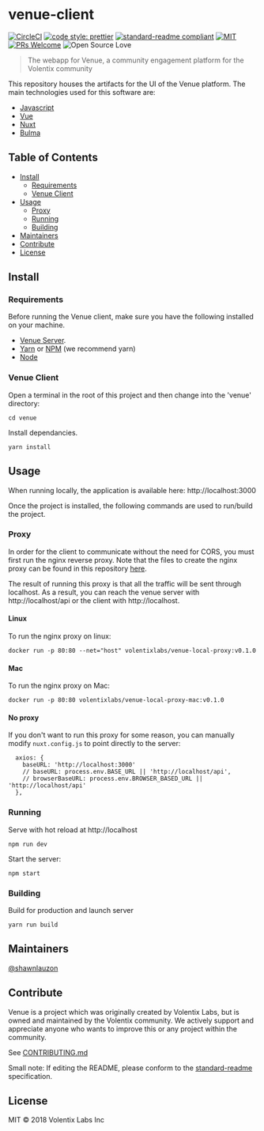 # venue-client

[![CircleCI](https://circleci.com/gh/Volentix/venue-client.svg?style=shield&circle-token=476a91629295ad83bd8b0c90a1dbc2712803b5d5)](https://circleci.com/gh/Volentix/venue-client)
[![code style: prettier](https://img.shields.io/badge/code_style-prettier-ff69b4.svg?style=flat-square)](https://github.com/prettier/prettier)
[![standard-readme compliant](https://img.shields.io/badge/standard--readme-OK-green.svg?style=flat-square)](https://github.com/RichardLitt/standard-readme)
[![MIT](https://img.shields.io/github/license/mashape/apistatus.svg)](https://choosealicense.com/licenses/mit/)
[![PRs Welcome](https://img.shields.io/badge/PRs-welcome-brightgreen.svg?style=flat-square)](http://makeapullrequest.com)
![Open Source Love](https://badges.frapsoft.com/os/v3/open-source.svg?v=102)

> The webapp for Venue, a community engagement platform for the Volentix community

This repository houses the artifacts for the UI of the Venue platform. The main technologies used for this software are:

  * [Javascript](https://www.javascript.com/)
  * [Vue](https://vuejs.org/)
  * [Nuxt](https://nuxtjs.org/)
  * [Bulma](https://bulma.io)

## Table of Contents

- [Install](#install)
  - [Requirements](#requirements)
  - [Venue Client](#venue-client)
- [Usage](#usage)
  - [Proxy](#proxy)
  - [Running](#running)
  - [Building](#building)
- [Maintainers](#maintainers)
- [Contribute](#contribute)
- [License](#license)

## Install

### Requirements

Before running the Venue client, make sure you have the following installed on your machine.

  * [Venue Server](https://github.com/volentix/venue-server).
  * [Yarn](https://yarnpkg.com/lang/en/) or [NPM](https://www.npmjs.com) (we recommend yarn)
  * [Node](https://nodejs.org/)

### Venue Client

Open a terminal in the root of this project and then change into the 'venue' directory:
```
cd venue
```

Install dependancies.
```
yarn install
```

## Usage

When running locally, the application is available here: http://localhost:3000

Once the project is installed, the following commands are used to run/build the project.

### Proxy

In order for the client to communicate without the need for CORS, you must first run the nginx reverse proxy. Note that the files to create the nginx proxy can be found in this repository [here](/nginx/README.md).

The result of running this proxy is that all the traffic will be sent through localhost. As a result, you can reach the venue server with http://localhost/api or the client with http://localhost.

#### Linux

To run the nginx proxy on linux:
```
docker run -p 80:80 --net="host" volentixlabs/venue-local-proxy:v0.1.0
```

#### Mac

To run the nginx proxy on Mac:
```
docker run -p 80:80 volentixlabs/venue-local-proxy-mac:v0.1.0
```

#### No proxy

If you don't want to run this proxy for some reason, you can manually modify `nuxt.config.js` to point directly
to the server:

```
  axios: {
    baseURL: 'http://localhost:3000'
    // baseURL: process.env.BASE_URL || 'http://localhost/api',
    // browserBaseURL: process.env.BROWSER_BASED_URL || 'http://localhost/api'
  },
```

### Running
Serve with hot reload at http://localhost
```
npm run dev
```
Start the server:
```
npm start
```

### Building
 
Build for production and launch server
```
yarn run build
```

## Maintainers

[@shawnlauzon](https://github.com/shawnlauzon)

## Contribute

Venue is a project which was originally created by Volentix Labs, but is owned and
maintained by the Volentix community. We actively support and appreciate anyone
who wants to improve this or any project within the community.

See [CONTRIBUTING.md](https://github.com/Volentix/volentix/blob/master/CONTRIBUTING.md)

Small note: If editing the README, please conform to the [standard-readme](https://github.com/RichardLitt/standard-readme) specification.

## License

MIT © 2018 Volentix Labs Inc
